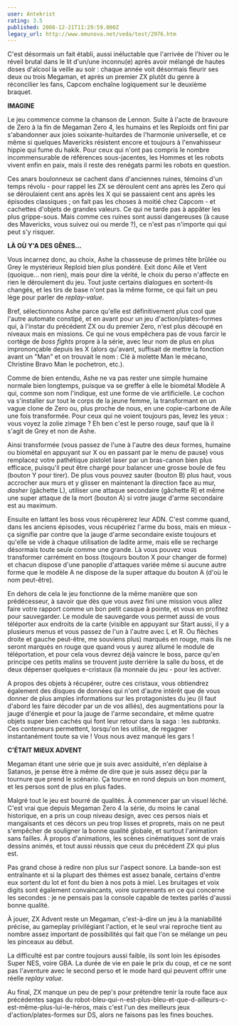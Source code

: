 ```yaml
---
user: Antekrist
rating: 3.5
published: 2008-12-21T11:29:59.000Z
legacy_url: http://www.emunova.net/veda/test/2976.htm
---
```

C'est désormais un fait établi, aussi inéluctable que l'arrivée de l'hiver ou le réveil brutal dans le lit d'un/une inconnu(e) après avoir mélangé de hautes doses d'alcool la veille au soir : chaque année voit désormais fleurir ses deux ou trois Megaman, et après un premier ZX plutôt du genre à réconcilier les fans, Capcom enchaîne logiquement sur le deuxième braquet.  

  

**IMAGINE**  

Le jeu commence comme la chanson de Lennon. Suite à l'acte de bravoure de Zero à la fin de Megaman Zero 4, les humains et les Reploids ont fini par s'abandonner aux joies soixante-huitardes de l'harmonie universelle, et ce même si quelques Mavericks résistent encore et toujours à l'envahisseur hippie qui fume du hakik. Pour ceux qui n'ont pas compris le nombre incommensurable de références sous-jacentes, les Hommes et les robots vivent enfin en paix, mais il reste des renégats parmi les robots en question.  

Ces anars boulonneux se cachent dans d'anciennes ruines, témoins d'un temps révolu - pour rappel les ZX se déroulent cent ans après les Zero qui se déroulaient cent ans après les X qui se passaient cent ans après les épisodes classiques ; on fait pas les choses à moitié chez Capcom - et cachettes d'objets de grandes valeurs. Ce qui ne tarde pas à appâter les plus grippe-sous. Mais comme ces ruines sont aussi dangereuses (à cause des Mavericks, vous suivez oui ou merde ?), ce n'est pas n'importe qui qui peut s'y risquer.  

  

**LÀ OÙ Y'A DES GÊNES...**  

Vous incarnez donc, au choix, Ashe la chasseuse de primes tête brûlée ou Grey le mystérieux Reploid bien plus pondéré. Exit donc Aile et Vent (quoique... non rien), mais pour dire la vérité, le choix du perso n'affecte en rien le déroulement du jeu. Tout juste certains dialogues en sortent-ils changés, et les tirs de base n'ont pas la même forme, ce qui fait un peu lège pour parler de _replay-value_.  

Bref, sélectionnons Ashe parce qu'elle est définitivement plus cool que l'autre automate constipé, et en avant pour un jeu d'action/plates-formes qui, à l'instar du précédent ZX ou du premier Zero, n'est plus découpé en niveaux mais en missions. Ce qui ne vous empêchera pas de vous farcir le cortège de _boss fights_ propre à la série, avec leur nom de plus en plus imprononçable depuis les X (alors qu'avant, suffisait de mettre la fonction avant un "Man" et on trouvait le nom : Clé à molette Man le mécano, Christine Bravo Man le pochetron, etc.).  

Comme de bien entendu, Ashe ne va pas rester une simple humaine normale bien longtemps, puisque va se greffer à elle le biométal Modèle A qui, comme son nom l'indique, est une forme de vie artificielle. Le cochon va s'installer sur tout le corps de la jeune femme, la transformant en un vague clone de Zero ou, plus proche de nous, en une copie-carbone de Aile une fois transformée. Pour ceux qui ne voient toujours pas, levez les yeux : vous voyez la zolie zimage ? Eh ben c'est le perso rouge, sauf que là il s'agit de Grey et non de Ashe.  

Ainsi transformée (vous passez de l'une à l'autre des deux formes, humaine ou biométal en appuyant sur X ou en passant par le menu de pause) vous remplacez votre pathétique pistolet laser par un bras-canon bien plus efficace, puisqu'il peut être chargé pour balancer une grosse boule de feu (bouton Y pour tirer). De plus vous pouvez sauter (bouton B) plus haut, vous accrocher aux murs et y glisser en maintenant la direction face au mur, _dasher_ (gâchette L), utiliser une attaque secondaire (gâchette R) et même une super attaque de la mort (bouton A) si votre jauge d'arme secondaire est au maximum.  

Ensuite en lattant les boss vous récupèrerez leur ADN. C'est comme quand, dans les anciens épisodes, vous récupériez l'arme du boss, mais en mieux - ça signifie par contre que la jauge d'arme secondaire existe toujours et qu'elle se vide à chaque utilisation de ladite arme, mais elle se recharge désormais toute seule comme une grande. Là vous pouvez vous transformer carrément en boss (toujours bouton X pour changer de forme) et chacun dispose d'une panoplie d'attaques variée même si aucune autre forme que le modèle A ne dispose de la super attaque du bouton A (d'où le nom peut-être).  

En dehors de cela le jeu fonctionne de la même manière que son prédécesseur, à savoir que dès que vous avez fini une mission vous allez faire votre rapport comme un bon petit casque à pointe, et vous en profitez pour sauvegarder. Le module de sauvegarde vous permet aussi de vous téléporter aux endroits de la carte (visible en appuyant sur Start aussi, il y a plusieurs menus et vous passez de l'un à l'autre avec L et R. Ou flèches droite et gauche peut-être, me souviens plus) marqués en rouge, mais ils ne seront marqués en rouge que quand vous y aurez allumé le module de téléportation, et pour cela vous devrez déjà vaincre le boss, parce qu'en principe ces petits malins se trouvent juste derrière la salle du boss, et de deux dépenser quelques e-cristaux (la monnaie du jeu - pour les activer.  

A propos des objets à récupérer, outre ces cristaux, vous obtiendrez également des disques de données qui n'ont d'autre intérêt que de vous donner de plus amples informations sur les protagonistes du jeu (il faut d'abord les faire décoder par un de vos alliés), des augmentations pour la jauge d'énergie et pour la jauge de l'arme secondaire, et même quatre objets super bien cachés qui font leur retour dans la saga : les _subtanks_. Ces conteneurs permettent, lorsqu'on les utilise, de regagner instantanément toute sa vie ! Vous nous avez manqué les gars !  

  

**C'ÉTAIT MIEUX ADVENT**  

Megaman étant une série que je suis avec assiduité, n'en déplaise à Satanos, je pense être à même de dire que je suis assez déçu par la tournure que prend le scénario. Ça tourne en rond depuis un bon moment, et les persos sont de plus en plus fades.  

Malgré tout le jeu est bourré de qualités. À commencer par un visuel léché. C'est vrai que depuis Megaman Zero 4 la série, du moins le canal historique, en a pris un coup niveau design, avec ces persos niais et mangaïsants et ces décors un peu trop lisses et proprets, mais on ne peut s'empêcher de souligner la bonne qualité globale, et surtout l'animation sans failles. À propos d'animations, les scènes cinématiques sont de vrais dessins animés, et tout aussi réussis que ceux du précédent ZX qui plus est.  

Pas grand chose à redire non plus sur l'aspect sonore. La bande-son est entraînante et si la plupart des thèmes est assez banale, certains d'entre eux sortent du lot et font du bien à nos pots à miel. Les bruitages et voix digits sont également convaincants, voire surprenants en ce qui concerne les secondes : je ne pensais pas la console capable de textes parlés d'aussi bonne qualité.  

À jouer, ZX Advent reste un Megaman, c'est-à-dire un jeu à la maniabilité précise, au gameplay privilégiant l'action, et le seul vrai reproche tient au nombre assez important de possibilités qui fait que l'on se mélange un peu les pinceaux au début.  

La difficulté est par contre toujours aussi faible, ils sont loin les épisodes Super NES, voire GBA. La durée de vie en paie le prix du coup, et ce ne sont pas l'aventure avec le second perso et le mode hard qui peuvent offrir une réelle _replay value_.  

Au final, ZX manque un peu de pep's pour prétendre tenir la route face aux précédentes sagas du robot-bleu-qui-n-est-plus-bleu-et-que-d-ailleurs-c-est-même-plus-lui-le-héros, mais c'est l'un des meilleurs jeux d'action/plates-formes sur DS, alors ne faisons pas les fines bouches.